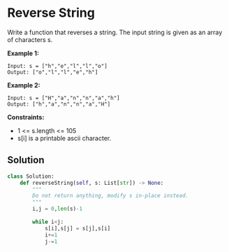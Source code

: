 <h1>Reverse String</h1>

<p>
Write a function that reverses a string. The input string is given as an array of characters s.

<b>Example 1:</b>

    Input: s = ["h","e","l","l","o"]
    Output: ["o","l","l","e","h"]
    
<b>Example 2:</b>

    Input: s = ["H","a","n","n","a","h"]
    Output: ["h","a","n","n","a","H"]

<b>Constraints:</b>

- 1 <= s.length <= 105
- s[i] is a printable ascii character.

<h2>Solution</h2>

```python
class Solution:
    def reverseString(self, s: List[str]) -> None:
        """
        Do not return anything, modify s in-place instead.
        """
        i,j = 0,len(s)-1
        
        while i<j:
            s[i],s[j] = s[j],s[i]
            i+=1
            j-=1
```
